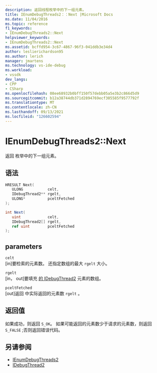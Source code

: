 ```yaml
---
description: 返回线程枚举中的下一组元素。
title: IEnumDebugThreads2：：Next |Microsoft Docs
ms.date: 11/04/2016
ms.topic: reference
f1_keywords:
- IEnumDebugThreads2::Next
helpviewer_keywords:
- IEnumDebugThreads2::Next
ms.assetid: bcffd954-3c67-4867-96f3-041ddb3e34d4
author: leslierichardson95
ms.author: lerich
manager: jmartens
ms.technology: vs-ide-debug
ms.workload:
- vssdk
dev_langs:
- CPP
- CSharp
ms.openlocfilehash: 08ee68932b0bff150f57debb05a5e3b2c866d5d9
ms.sourcegitcommit: b12a38744db371d2894769ecf305585f9577792f
ms.translationtype: MT
ms.contentlocale: zh-CN
ms.lasthandoff: 09/13/2021
ms.locfileid: "126602594"
---
```

# <a name="ienumdebugthreads2next"></a>IEnumDebugThreads2::Next
返回 枚举中的下一组元素。

## <a name="syntax"></a>语法

```cpp
HRESULT Next(
   ULONG           celt,
   IDebugThread2** rgelt,
   ULONG*          pceltFetched
);
```

```csharp
int Next(
   uint            celt,
   IDebugThread2[] rgelt,
   ref uint        pceltFetched
);
```

## <a name="parameters"></a>parameters
`celt`\
[in]要检索的元素数。 还指定数组的最大 `rgelt` 大小。

`rgelt`\
[in， out]要填充 [的 IDebugThread2](../../../extensibility/debugger/reference/idebugthread2.md) 元素的数组。

`pceltFetched`\
[out]返回 中实际返回的元素数 `rgelt` 。

## <a name="return-value"></a>返回值
 如果成功，则返回 `S_OK`。 如果可能返回的元素数少于请求的元素数，则返回 `S_FALSE` ;否则返回错误代码。

## <a name="see-also"></a>另请参阅
- [IEnumDebugThreads2](../../../extensibility/debugger/reference/ienumdebugthreads2.md)
- [IDebugThread2](../../../extensibility/debugger/reference/idebugthread2.md)
